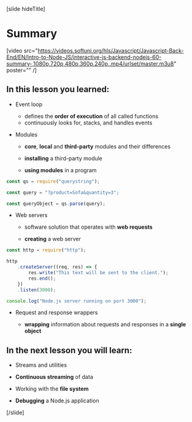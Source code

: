 [slide hideTitle]
# Summary

[video src="https://videos.softuni.org/hls/Javascript/Javascript-Back-End/EN/Intro-to-Node-JS/interactive-js-backend-nodejs-60-summary-,1080p,720p,480p,360p,240p,.mp4/urlset/master.m3u8" poster="" /]

## In this lesson you learned:

- Event loop
  * defines the **order of execution** of all called functions
  * continuously looks for, stacks, and handles events 

- Modules
  * **core**, **local** and **third-party** modules and their differences
  
  * **installing** a third-party module
    
  * **using modules** in a program

```js
const qs = require("querystring");

const query = "?product=Sofa&quantity=3";

const queryObject = qs.parse(query);
```

- Web servers

   * software solution that operates with **web requests**

   * **creating** a web server

```js
const http = require("http");

http
    .createServer((req, res) => {
        res.write("This text will be sent to the client.");
        res.end();
    })
    .listen(3000);

console.log("Node.js server running on port 3000");
```

- Request and response wrappers

   * **wrapping** information about requests and responses in a **single object**

## In the next lesson you will learn:

- Streams and utilities

- **Continuous streaming** of data

- Working with the **file system**

- **Debugging** a Node.js application

[/slide]
